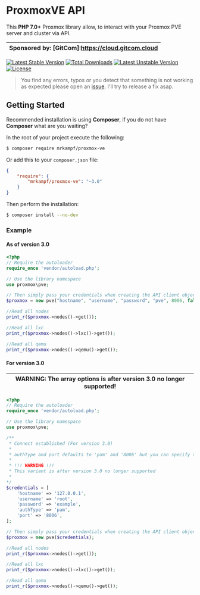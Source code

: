 # ProxmoxVE API
This **PHP 7.0+** Proxmox library allow, to interact with your Proxmox PVE server and cluster via API.

| Sponsored by: [GitCom]:https://cloud.gitcom.cloud |
| --- |

[![Latest Stable Version](https://poser.pugx.org/mrkampf/proxmox-ve/v/stable)](https://packagist.org/packages/mrkampf/proxmox-ve)
[![Total Downloads](https://poser.pugx.org/mrkampf/proxmox-ve/downloads)](https://packagist.org/packages/mrkampf/proxmox-ve)
[![Latest Unstable Version](https://poser.pugx.org/mrkampf/proxmox-ve/v/unstable)](https://packagist.org/packages/mrkampf/proxmox-ve)
[![License](https://poser.pugx.org/mrkampf/proxmox-ve/license)](https://packagist.org/packages/mrkampf/proxmox-ve)

> You find any errors, typos or you detect that something is not working as expected please open an [issue](https://github.com/MrKampf/proxmoxVE/issues/new). I'll try to release a fix asap.

## Getting Started

Recommended installation is using **Composer**, if you do not have **Composer** what are you waiting?

In the root of your project execute the following:

```sh
$ composer require mrkampf/proxmox-ve
```

Or add this to your `composer.json` file:

```json
{
    "require": {
        "mrkampf/proxmox-ve": "~3.0"
    }
}
```

Then perform the installation:
```sh
$ composer install --no-dev
```

### Example

#### As of version 3.0

```php
<?php
// Require the autoloader
require_once 'vendor/autoload.php';

// Use the library namespace
use proxmox\pve;

// Then simply pass your credentials when creating the API client object.
$proxmox = new pve("hostname", "username", "password", "pve", 8006, false);

//Read all nodes
print_r($proxmox->nodes()->get());

//Read all lxc
print_r($proxmox->nodes()->lxc()->get());

//Read all qemu
print_r($proxmox->nodes()->qemu()->get());
```

#### For version 3.0

| WARNING: The array options is after version 3.0 no longer supported! |
| --- |

```php
<?php
// Require the autoloader
require_once 'vendor/autoload.php';

// Use the library namespace
use proxmox\pve;

/**
 * Connect established (For version 3.0) 
 * 
 * authType and port defaults to 'pam' and '8006' but you can specify them like so
 * 
 * !!! WARNING !!!
 * This variant is after version 3.0 no longer supported
 * 
*/
$credentials = [
    'hostname' => '127.0.0.1',
    'username' => 'root',
    'password' => 'example',
    'authType' => 'pam',
    'port' => '8006',
];

// Then simply pass your credentials when creating the API client object.
$proxmox = new pve($credentials);

//Read all nodes
print_r($proxmox->nodes()->get());

//Read all lxc
print_r($proxmox->nodes()->lxc()->get());

//Read all qemu
print_r($proxmox->nodes()->qemu()->get());
```

[LICENSE]:./LICENSE
[PVE2 API Documentation]:http://pve.proxmox.com/pve-docs/api-viewer/index.html
[ProxmoxVE API]:http://pve.proxmox.com/wiki/Proxmox_VE_API
[Proxmox wiki]:http://pve.proxmox.com/wiki
[Composer]:https://getcomposer.org/